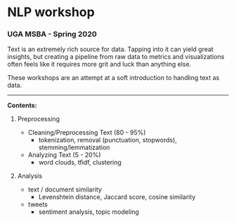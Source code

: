 # NLP workshop
### UGA MSBA - Spring 2020

Text is an extremely rich source for data. Tapping into it can yield great insights, but creating a pipeline from raw data to metrics and visualizations often feels like it requires more grit and luck than anything else.

These workshops are an attempt at a soft introduction to handling text as data.

---

**Contents:**

1. Preprocessing
    * Cleaning/Preprocessing Text (80 - 95%)
        - tokenization, removal (punctuation, stopwords), stemming/lemmatization
    * Analyzing Text (5 - 20%)
        - word clouds, tfidf, clustering
    
2. Analysis
    * text / document similarity
        - Levenshtein distance, Jaccard score, cosine similarity
    * tweets
        - sentiment analysis, topic modeling